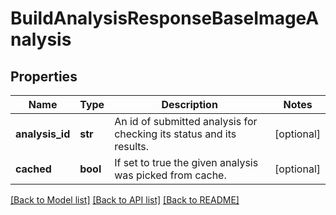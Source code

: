 # BuildAnalysisResponseBaseImageAnalysis

## Properties
Name | Type | Description | Notes
------------ | ------------- | ------------- | -------------
**analysis_id** | **str** | An id of submitted analysis for checking its status and its results.  | [optional] 
**cached** | **bool** | If set to true the given analysis was picked from cache.  | [optional] 

[[Back to Model list]](../README.md#documentation-for-models) [[Back to API list]](../README.md#documentation-for-api-endpoints) [[Back to README]](../README.md)

